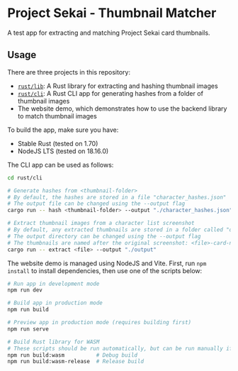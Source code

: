 # Project Sekai - Thumbnail Matcher

A test app for extracting and matching Project Sekai card thumbnails.

## Usage

There are three projects in this repository:

- [`rust/lib`](./rust/lib): A Rust library for extracting and hashing thumbnail images
- [`rust/cli`](./rust/cli): A Rust CLI app for generating hashes from a folder of thumbnail images
- The website demo, which demonstrates how to use the backend library to match thumbnail images

To build the app, make sure you have:

- Stable Rust (tested on 1.70)
- NodeJS LTS (tested on 18.16.0)

The CLI app can be used as follows:

```bash
cd rust/cli

# Generate hashes from <thumbnail-folder>
# By default, the hashes are stored in a file "character_hashes.json"
# The output file can be changed using the --output flag
cargo run -- hash <thumbnail-folder> --output "./character_hashes.json"

# Extract thumbnail images from a character list screenshot
# By default, any extracted thumbnails are stored in a folder called "output"
# The output directory can be changed using the --output flag
# The thumbnails are named after the original screenshot: <file>-card-n.png
cargo run -- extract <file> --output "./output"
```

The website demo is managed using NodeJS and Vite. First, run `npm install` to install dependencies, then use one of the scripts below:

```bash
# Run app in development mode
npm run dev

# Build app in production mode
npm run build

# Preview app in production mode (requires building first)
npm run serve

# Build Rust library for WASM
# These scripts should be run automatically, but can be run manually if you need to rebuild
npm run build:wasm          # Debug build
npm run build:wasm-release  # Release build
```

